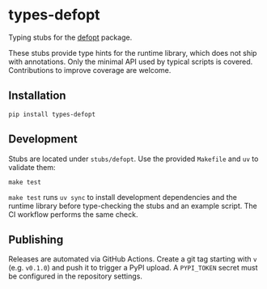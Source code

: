# types-defopt

Typing stubs for the [defopt](https://github.com/anntzer/defopt) package.

These stubs provide type hints for the runtime library, which does not
ship with annotations. Only the minimal API used by typical scripts is
covered. Contributions to improve coverage are welcome.

## Installation

```
pip install types-defopt
```

## Development

Stubs are located under `stubs/defopt`. Use the provided `Makefile`
and `uv` to validate them:

```
make test
```

`make test` runs `uv sync` to install development dependencies and the
runtime library before type-checking the stubs and an example script.
The CI workflow performs the same check.

## Publishing

Releases are automated via GitHub Actions. Create a git tag starting
with `v` (e.g. `v0.1.0`) and push it to trigger a PyPI upload. A
`PYPI_TOKEN` secret must be configured in the repository settings.
